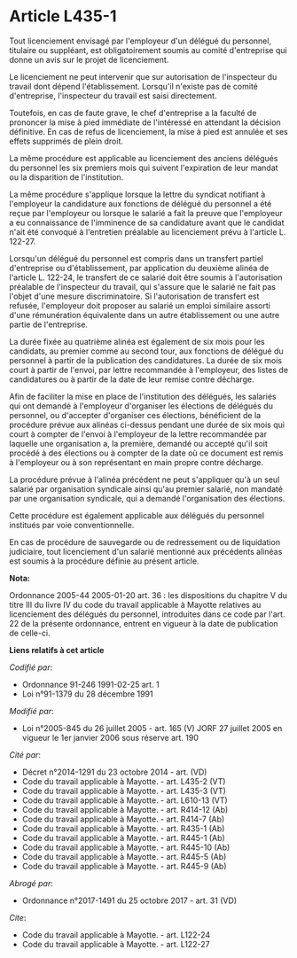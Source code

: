 # Article L435-1

Tout licenciement envisagé par l'employeur d'un délégué du personnel, titulaire ou suppléant, est obligatoirement soumis au
comité d'entreprise qui donne un avis sur le projet de licenciement.

Le licenciement ne peut intervenir que sur autorisation de l'inspecteur du travail dont dépend l'établissement. Lorsqu'il
n'existe pas de comité d'entreprise, l'inspecteur du travail est saisi directement.

Toutefois, en cas de faute grave, le chef d'entreprise a la faculté de prononcer la mise à pied immédiate de l'intéressé en
attendant la décision définitive. En cas de refus de licenciement, la mise à pied est annulée et ses effets supprimés de
plein droit.

La même procédure est applicable au licenciement des anciens délégués du personnel les six premiers mois qui suivent
l'expiration de leur mandat ou la disparition de l'institution.

La même procédure s'applique lorsque la lettre du syndicat notifiant à l'employeur la candidature aux fonctions de délégué du
personnel a été reçue par l'employeur ou lorsque le salarié a fait la preuve que l'employeur a eu connaissance de l'imminence
de sa candidature avant que le candidat n'ait été convoqué à l'entretien préalable au licenciement prévu à l'article L.
122-27.

Lorsqu'un délégué du personnel est compris dans un transfert partiel d'entreprise ou d'établissement, par application du
deuxième alinéa de l'article L. 122-24, le transfert de ce salarié doit être soumis à l'autorisation préalable de
l'inspecteur du travail, qui s'assure que le salarié ne fait pas l'objet d'une mesure discriminatoire. Si l'autorisation de
transfert est refusée, l'employeur doit proposer au salarié un emploi similaire assorti d'une rémunération équivalente dans
un autre établissement ou une autre partie de l'entreprise.

La durée fixée au quatrième alinéa est également de six mois pour les candidats, au premier comme au second tour, aux
fonctions de délégué du personnel à partir de la publication des candidatures. La durée de six mois court à partir de
l'envoi, par lettre recommandée à l'employeur, des listes de candidatures ou à partir de la date de leur remise contre
décharge.

Afin de faciliter la mise en place de l'institution des délégués, les salariés qui ont demandé à l'employeur d'organiser les
élections de délégués du personnel, ou d'accepter d'organiser ces élections, bénéficient de la procédure prévue aux alinéas
ci-dessus pendant une durée de six mois qui court à compter de l'envoi à l'employeur de la lettre recommandée par laquelle
une organisation a, la première, demandé ou accepté qu'il soit procédé à des élections ou à compter de la date où ce document
est remis à l'employeur ou à son représentant en main propre contre décharge.

La procédure prévue à l'alinéa précédent ne peut s'appliquer qu'à un seul salarié par organisation syndicale ainsi qu'au
premier salarié, non mandaté par une organisation syndicale, qui a demandé l'organisation des élections.

Cette procédure est également applicable aux délégués du personnel institués par voie conventionnelle.

En cas de procédure de sauvegarde ou de redressement ou de liquidation judiciaire, tout licenciement d'un salarié mentionné
aux précédents alinéas est soumis à la procédure définie au présent article.

**Nota:**

Ordonnance 2005-44 2005-01-20 art. 36 : les dispositions du chapitre V du titre III du livre IV du code du travail applicable
à Mayotte relatives au licenciement des délégués du personnel, introduites dans ce code par l'art. 22 de la présente
ordonnance, entrent en vigueur à la date de publication de celle-ci.

**Liens relatifs à cet article**

_Codifié par_:

  - Ordonnance 91-246 1991-02-25 art. 1
  - Loi n°91-1379 du 28 décembre 1991

_Modifié par_:

  - Loi n°2005-845 du 26 juillet 2005 - art. 165 (V) JORF 27 juillet 2005 en vigueur le 1er janvier 2006 sous réserve art. 190

_Cité par_:

  - Décret n°2014-1291 du 23 octobre 2014 - art. (VD)
  - Code du travail applicable à Mayotte. - art. L435-2 (VT)
  - Code du travail applicable à Mayotte. - art. L435-3 (VT)
  - Code du travail applicable à Mayotte. - art. L610-13 (VT)
  - Code du travail applicable à Mayotte. - art. R414-12 (Ab)
  - Code du travail applicable à Mayotte. - art. R414-7 (Ab)
  - Code du travail applicable à Mayotte. - art. R435-1 (Ab)
  - Code du travail applicable à Mayotte. - art. R445-1 (Ab)
  - Code du travail applicable à Mayotte. - art. R445-10 (Ab)
  - Code du travail applicable à Mayotte. - art. R445-5 (Ab)
  - Code du travail applicable à Mayotte. - art. R445-9 (Ab)

_Abrogé par_:

  - Ordonnance n°2017-1491 du 25 octobre 2017 - art. 31 (VD)

_Cite_:

  - Code du travail applicable à Mayotte. - art. L122-24
  - Code du travail applicable à Mayotte. - art. L122-27
